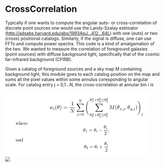 # CrossCorrelation
Typically if one wants to compute the angular auto- or cross-correlation of discrete point sources one would 
use the Landy-Szalay estimator (http://adsabs.harvard.edu/abs/1993ApJ...412...64L) with one (auto) or two (cross)
positional catalogs. Similarly, if the signal is diffuse, one can use FFTs and compute power spectra. This code
is a kind of amalgamation of the two. We wanted to measure the correlation of foreground galaxies (point sources) with 
diffuse background light, specifically that of the cosmic far-infrared background (CFIRB). 

Given a catalog of foreground sources and a sky map M containing background light, this module goes to each catalog position 
on the map and sums all the pixel values within some annulus coresponding to angular scale. For catalog entry j = 0,1...N, the cross-correlation at annular bin i is

![Alt text](math.png "Title")
<br>
<img src="https://github.com/ketronmw/CrossCorrelation/edit/master/math.png"/>
</br>
